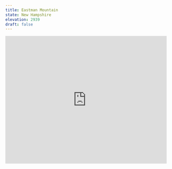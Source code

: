 ```yaml
---
title: Eastman Mountain 
state: New Hampshire
elevation: 2939 
draft: false
---
```

<iframe class="alltrails" src="https://www.alltrails.com/widget/trail/us/new-hampshire/eastman-mountain?u=i&sh=q5vqbr" width="100%" height="400" frameborder="0" scrolling="no" marginheight="0" marginwidth="0" title="AllTrails: Trail Guides and Maps for Hiking, Camping, and Running"></iframe>
